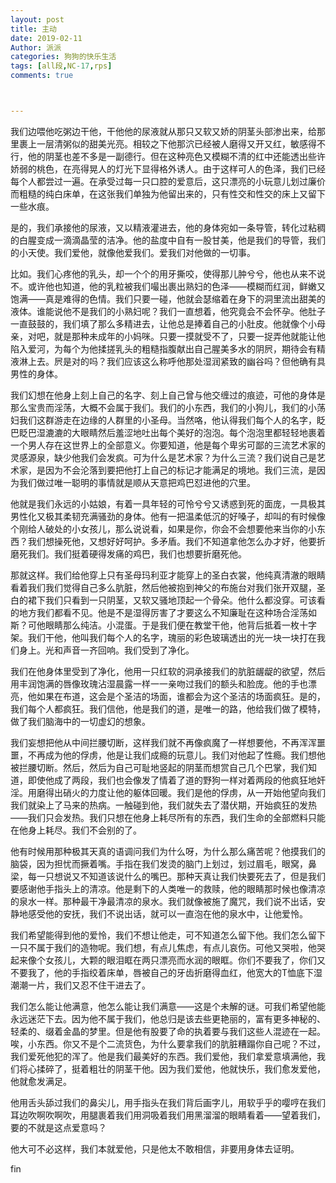 ```yaml
---
layout: post
title: 主动
date: 2019-02-11
Author: 派派
categories: 狗狗的快乐生活
tags: [all段,NC-17,rps]
comments: true



---
```





我们边喂他吃粥边干他，干他他的尿液就从那只又软又娇的阴茎头部渗出来，给那里裹上一层清粥似的甜美光亮。相较之下他那泬已经被人磨得又开又红，敏感得不行，他的阴茎也差不多是一副德行。但在这种亮色又模糊不清的红中还能透出些许娇弱的桃色，在亮得晃人的灯光下显得格外诱人。由于这样可人的色泽，我们已经每个人都尝过一遍。在承受过每一只口腔的爱意后，这只漂亮的小玩意儿划过廉价而粗糙的纯白床单，在这张我们单独为他留出来的，只有性交和性交的床上又留下一些水痕。

是的，我们承接他的尿液，又以精液灌进去，他的身体宛如一条导管，转化过粘稠的白腥变成一滴滴晶莹的洁净。他的盐度中自有一股甘美，他是我们的导管，我们的小天使。我们爱他，就像他爱我们。爱我们对他做的一切事。

比如。我们心疼他的乳头，却一个个的用牙撕咬，使得那儿肿兮兮，他也从来不说不。或许他也知道，他的乳粒被我们嘬出裹出熟妇的色泽——模糊而红润，鲜嫩又饱满——真是难得的色情。我们只要一碰，他就会瑟缩着在身下的洞里流出甜美的液体。谁能说他不是我们的小熟妇呢？我们一直想着，他究竟会不会怀孕。他肚子一直鼓鼓的，我们填了那么多精进去，让他总是捧着自己的小肚皮。他就像个小母亲，对吧，就是那种未成年的小妈咪。只要一摸就受不了，只要一捉弄他就能让他陷入爱河，为每个为他揉搓乳头的粗糙指腹献出自己腥美多水的阴屄，期待会有精液淋上去。屄是对的吗？我们应该这么称呼他那处湿润紧致的幽谷吗？但他确有具男性的身体。

我们幻想在他身上刻上自己的名字、刻上自己曾与他交缠过的痕迹，可他的身体是那么宝贵而淫荡，大概不会属于我们。我们的小东西，我们的小狗儿，我们的小荡妇我们这群游走在边缘的人群里的小圣母。当然咯，他认得我们每个人的名字，眨巴眨巴湿漉漉的大眼睛然后羞涩地吐出每个美好的泡泡。每个泡泡里都轻轻地裹着一个男人存在这世界上的全部意义。你要知道，他是每个卑劣可鄙的三流艺术家的灵感源泉，缺少他我们会发疯。可为什么是艺术家？为什么三流？我们说自己是艺术家，是因为不会沦落到要把他打上自己的标记才能满足的境地。我们三流，是因为我们做过唯一聪明的事情就是顺从天意把鸡巴怼进他的穴里。

他就是我们永远的小姑娘，有着一具年轻的可怜兮兮又诱惑到死的面庞，一具极其男性化又极其柔韧充满骚劲的身体。他有一把温柔低沉的好嗓子，却叫的有时候像个刚给人破处的小女孩儿，那么说说看，如果是你，你会不会想要他来当你的小东西？我们想操死他，又想好好呵护。多矛盾。我们不知道拿他怎么办才好，他要折磨死我们。我们挺着硬得发痛的鸡巴，我们也想要折磨死他。

那就这样。我们给他穿上只有圣母玛利亚才能穿上的圣白衣裳，他纯真清澈的眼睛看着我们我们觉得自己多么肮脏，然后他被抱到神父的布施台对我们张开双腿，圣白的裙下我们只看到一只阴茎，又软又骚地顶起一个骨朵。他什么都没穿。可该看的地方我们都看不见。他是不是湿得厉害了才要这么不知廉耻在这种场合淫荡如斯？可他眼睛那么纯洁。小混蛋。于是我们便在教堂干他，他背后抵着一枚十字架。我们干他，他叫我们每个人的名字，瑰丽的彩色玻璃透出的光一块一块打在我们身上。光和声音一齐回响。我们受到了净化。

我们在他身体里受到了净化，他用一只红软的洞承接我们的肮脏龌龊的欲望，然后用丰润饱满的唇像玫瑰沾湿晨露一样一一亲吻过我们的额头和脸庞。他的手也漂亮，他如果在布道，这会是个圣洁的场面，谁都会为这个圣洁的场面疯狂。是的，我们每个人都疯狂。我们信他，他是我们的道，是唯一的路，他给我们做了模特，做了我们脑海中的一切虚幻的想象。

我们妄想把他从中间拦腰切断，这样我们就不再像疯魔了一样想要他，不再浑浑噩噩，不再成为他的俘虏，他是让我们成瘾的玩意儿。我们对他起了性瘾。我们想他被拦腰切断。然后，然后为自己可耻地竖起的阴茎而想赏自己几个巴掌，我们知道，即使他成了两段，我们也会像发了情着了道的野狗一样对着两段的他疯狂地奸淫。用磨得出硝火的力度让他的躯体回暖。我们是他的俘虏，从一开始他望向我们我们就染上了马来的热病。一触碰到他，我们就失去了潜伏期，开始疯狂的发热——我们只会发热。我们只想在他身上耗尽所有的东西，我们生命的全部燃料只能在他身上耗尽。我们不会别的了。

他有时候用那种极其天真的语调问我们为什么呀，为什么那么痛苦呢？他摸我们的脑袋，因为担忧而撅着嘴。手指在我们发烫的脑门上划过，划过眉毛，眼窝，鼻梁，每一只想说又不知道该说什么的嘴巴。那种天真让我们快要死去了，但是我们要感谢他手指头上的清凉。他是剩下的人类唯一的救赎，他的眼睛那时候也像清凉的泉水一样。那种最干净最清凉的泉水。我们就像被施了魔咒，我们说不出话，安静地感受他的安抚，我们不说出话，就可以一直泡在他的泉水中，让他爱怜。

我们希望能得到他的爱怜，我们不想让他走，可不知道怎么留下他。我们怎么留下一只不属于我们的造物呢。我们想，有点儿焦虑，有点儿哀伤。可他又哭啦，他哭起来像个女孩儿，大颗的眼泪眶在两只漂亮而水润的眼眶。你们不要我了，你们又不要我了，他的手指绞着床单，唇被自己的牙齿折磨得血红，他宽大的T恤底下湿潮潮一片，我们又忍不住干进去了。

我们怎么能让他满意，他怎么能让我们满意——这是个未解的谜。可我们希望他能永远迷茫下去。因为他不属于我们，他总归是该去些更艳丽的，富有更多神秘的、轻柔的、缀着金晶的梦里。但是他有股要了命的执着要与我们这些人混迹在一起。唉，小东西。你又不是个二流货色，为什么要拿我们的肮脏糟蹋你自己呢？不过，我们爱死他犯的浑了。他是我们最美好的东西。我们爱他，我们拿爱意填满他，我们将心揉碎了，挺着粗壮的阴茎干他。因为我们爱他，他就快乐，我们愈发爱他，他就愈发满足。

他用舌头舔过我们的鼻尖儿，用手指头在我们背后画字儿，用软乎乎的嘤哼在我们耳边吹啊吹啊吹，用腿裹着我们用洞吸着我们用黑溜溜的眼睛看着——望着我们，要的不就是这点爱意吗？

他大可不必这样，我们本就爱他，只是他太不敢相信，非要用身体去证明。


fin